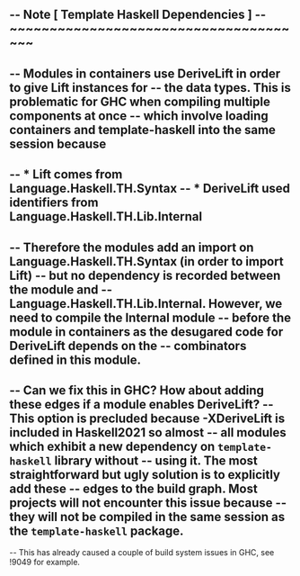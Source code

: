 -- Note [ Template Haskell Dependencies ]
-- ~~~~~~~~~~~~~~~~~~~~~~~~~~~~~~~~~~~~~~
--
-- Modules in containers use DeriveLift in order to give Lift instances for
-- the data types. This is problematic for GHC when compiling multiple components at once
-- which involve loading containers and template-haskell into the same session because
--
-- * Lift comes from Language.Haskell.TH.Syntax
-- * DeriveLift used identifiers from Language.Haskell.TH.Lib.Internal
--
-- Therefore the modules add an import on Language.Haskell.TH.Syntax (in order to import Lift)
-- but no dependency is recorded between the module and
-- Language.Haskell.TH.Lib.Internal. However, we need to compile the Internal module
-- before the module in containers as the desugared code for DeriveLift depends on the
-- combinators defined in this module.
--
-- Can we fix this in GHC? How about adding these edges if a module enables DeriveLift?
-- This option is precluded because -XDeriveLift is included in Haskell2021 so almost
-- all modules which exhibit a new dependency on `template-haskell` library without
-- using it. The most straightforward but ugly solution is to explicitly add these
-- edges to the build graph. Most projects will not encounter this issue because
-- they will not be compiled in the same session as the `template-haskell` package.
--
-- This has already caused a couple of build system issues in GHC, see !9049 for example.
